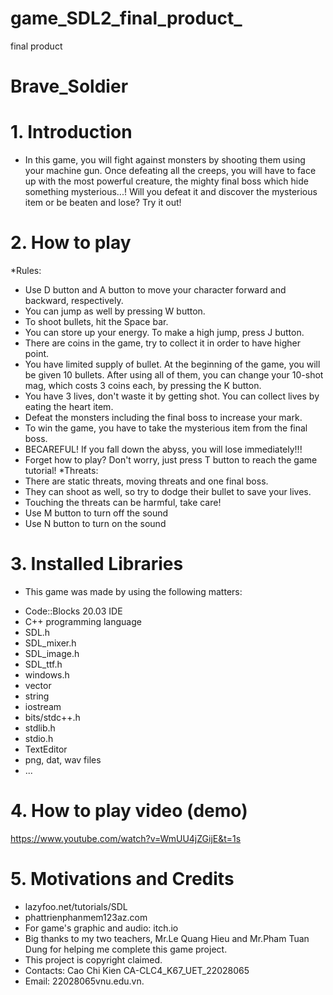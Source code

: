 # game_SDL2_final_product_
final product
# Brave_Soldier
# 1. Introduction
- In this game, you will fight against monsters by shooting them using your machine gun. Once defeating all the creeps, you will have to face up with the most powerful creature, the mighty final boss which hide something mysterious...! Will you defeat it and discover the mysterious item or be beaten and lose? Try it out!

# 2. How to play

*Rules:
- Use D button and A button to move your character forward and backward, respectively.
- You can jump as well by pressing W button.
- To shoot bullets, hit the Space bar.
- You can store up your energy. To make a high jump, press J button.
- There are coins in the game, try to collect it in order to have higher point.
- You have limited supply of bullet. At the beginning of the game, you will be given 10 bullets. After using all of them, you can change your 10-shot mag, which costs 3 coins each, by pressing the K button.
- You have 3 lives, don't waste it by getting shot. You can collect lives by eating the heart item.
- Defeat the monsters including the final boss to increase your mark.
- To win the game, you have to take the mysterious item from the final boss.
- BECAREFUL! If you fall down the abyss, you will lose immediately!!!
- Forget how to play? Don't worry, just press T button to reach the game tutorial!
*Threats:
- There are static threats, moving threats and one final boss.
- They can shoot as well, so try to dodge their bullet to save your lives.
- Touching the threats can be harmful, take care!
- Use M button to turn off the sound
- Use N button to turn on the sound

# 3. Installed Libraries
* This game was made by using the following matters:
- Code::Blocks 20.03 IDE
- C++ programming language
- SDL.h
- SDL_mixer.h
- SDL_image.h
- SDL_ttf.h
- windows.h
- vector
- string
- iostream
- bits/stdc++.h
- stdlib.h
- stdio.h
- TextEditor
- png, dat, wav files
- ...

# 4. How to play video (demo)
https://www.youtube.com/watch?v=WmUU4jZGijE&t=1s

# 5. Motivations and Credits
- lazyfoo.net/tutorials/SDL
- phattrienphanmem123az.com
- For game's graphic and audio: itch.io
- Big thanks to my two teachers, Mr.Le Quang Hieu and Mr.Pham Tuan Dung for helping me complete this game project.
- This project is copyright claimed. 
- Contacts: Cao Chi Kien CA-CLC4_K67_UET_22028065
- Email: 22028065vnu.edu.vn.


